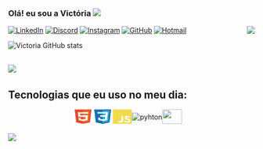 ### Olá! eu sou a Victória <img src="https://raw.githubusercontent.com/iampavangandhi/iampavangandhi/master/gifs/Hi.gif" width="30px">




<img align="right" height="540em" src="https://gist.githubusercontent.com/victoriaflb/45f6c68cc6d5bd323dc2cdfb3501273c/raw/2d335190019b7716dcc277e56c4ad10f2a9cea90/perfil-card.svg" style="display: flex; justify-content: center; float: right;">

[![LinkedIn](https://img.shields.io/badge/LinkedIn-0077B5?style=for-the-badge&logo=linkedin&logoColor=white)](https://www.linkedin.com/in/maria-vict%C3%B3ria-farias-683810261)
[![Discord](https://img.shields.io/badge/Discord-7289DA?style=for-the-badge&logo=discord&logoColor=white)](https://discord.com/elsacomunista#6462)
[![Instagram](https://img.shields.io/badge/Instagram-E4405F?style=for-the-badge&logo=instagram&logoColor=white)](https://instagram.com/victoriavector_?igshid=YmMyMTA2M2Y=)
[![GitHub](https://img.shields.io/badge/github-%23121011.svg?style=for-the-badge&logo=github&logoColor=white)](https://github.com/victoriaflb)
[![Hotmail](https://img.shields.io/badge/-Hotmail-0078D4?style=flat-square&logo=microsoft-outlook&logoColor=whitelink=mailto:victoriwflb@hotmail.com)](mailto:victoriwflb@hotmail.com)



![Victoria GitHub stats](https://github-readme-stats.vercel.app/api?username=victoria&show_icons=true&theme=radical)

<br>
  <img height="150em" src="https://github-readme-stats-sigma-five.vercel.app/api/top-langs/?username=victoriaflb&layout=compact&langs_count=7&theme=tokyonight"/>

## Tecnologias que eu uso no meu dia:

<div style="display:flex; justify-content: center; align-items: center" height="30" width="40"><br>
   <img alt="html5" height="30" width="40" src="https://raw.githubusercontent.com/devicons/devicon/master/icons/html5/html5-original.svg">
   <img alt="css"   height="30" width="40" src="https://raw.githubusercontent.com/devicons/devicon/master/icons/css3/css3-original.svg">
   <img alt="javascript" height="30" width="40" src="https://raw.githubusercontent.com/devicons/devicon/master/icons/javascript/javascript-plain.svg">
   <img alt="pyhton" src="https://img.shields.io/badge/python-3670A0?style=for-the-badge&logo=python&logoColor=white">
   <img height="30" width="40"src="https://gist.githubusercontent.com/victoriaflb/9f0fcda04363a27d2c1f0be75ffd3a5c/raw/f33fb0cffb38f399a9062b944afcdcf4be555598/github.svg">

  



        
</div>

<br>

<img align="center" height="350em" src="https://i.pinimg.com/originals/4f/d0/c0/4fd0c049c173c9beb5a0101a84deb6f9.gif">




